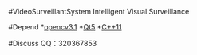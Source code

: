 #VideoSurveillantSystem
Intelligent Visual Surveillance

#Depend
*[opencv3.1](#opencv3.1)
*[Qt5](#Qt5)
*[C++11](#C++11)

#Discuss
QQ：320367853